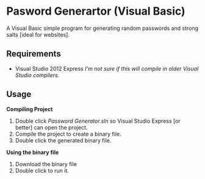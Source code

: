Pasword Generartor (Visual Basic)
===============================

A Visual Basic  simple program for generating random passwords and strong salts [ideal for websites].

## Requirements
- Visual Studio 2012 Express
*I'm not sure if this will compile in older Visual Studio compilers.*

## Usage

**Compiling Project**
1. Double click *Password Generator.sln* so Visual Studio Express [or better] can open the project.
2. Compile the project to create a binary file.
3. Double click the generated binary file.

**Using the binary file**
1. Download the binary file 
2. Double click to run it.

